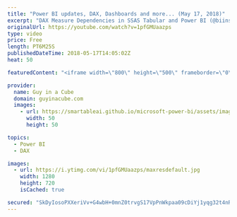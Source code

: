 ```yaml
---
title: "Power BI updates, DAX, Dashboards and more... (May 17, 2018)"
excerpt: "DAX Measure Dependencies in SSAS Tabular and Power BI (@biinsightnz) http://biinsight.com/dax-measure-dependencies-in-ssas-tabular-and-power-bi/  SQL, M or DAX? (@Paul_Turley) https://sqlserverbi.blog/2018/05/12/sql-m-or-dax/  Announcing Dashboard Theming in the Power BI Service https://powerbi.microsoft.com/en-us/blog/announcing-dashboard-theming-in-the-power-bi-service/"
originalUrl: https://youtube.com/watch?v=1pfGMUaazps
type: video
price: Free
length: PT6M25S
publishedDateTime: 2018-05-17T14:05:02Z
heat: 50

featuredContent: "<iframe width=\"800\" height=\"500\" frameborder=\"0\" src=\"https://www.youtube.com/embed/1pfGMUaazps\" allow=\"accelerometer; autoplay; encrypted-media; gyroscope; picture-in-picture\" allowfullscreen></iframe>"

provider:
  name: Guy in a Cube
  domain: guyinacube.com
  images:
    - url: https://smartableai.github.io/microsoft-power-bi/assets/images/organizations/guyinacube.com-50x50.jpg
      width: 50
      height: 50

topics:
  - Power BI
  - DAX

images:
  - url: https://i.ytimg.com/vi/1pfGMUaazps/maxresdefault.jpg
    width: 1280
    height: 720
    isCached: true

secured: "SkDyIosoPXXeriVv+G4wbH+0mnZ0trvgS17VpPnWkpaa09cDiYj1yqg32t4nRrmvvu8gCg030lZkQIULTmfjDVJ19Umkfo+lM4dn8+LDipM1LmGmMb4kSK4RBVjpmsVgpD62kX+CoBPfA2mYzgmmzmsV96ehClsPFcxRHHMDhOrD8Q4IcCPcOeIxPizN83zV5A1/GPPUriNzKAHBj3HZQf2CTWjUMEpYhUuO+YbFnjKt5J1UHKcQa63nkNuS3o3lszLtPREYQtzEn8DKzMRhV/T6ulDWWsmOOy+3zY+qw4pSyymO3m4uljXvA/Zhi0NsjBpFBnHBLZJDRjpty96RBUbptOn6pZMmaQ/5TkDM2SeMLMnifisilgivf0OmAHb0ii6Q1gyKBM/Nliv5jJaQN/wavGnIjNg/OolYumLG/3I=;7Bd/SXn45P4ynqtDXQQS6Q=="
---
```


